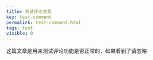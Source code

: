```yaml
---
title: 测试评论文章
key: test-comment
permalink: test-comment.html
tags: test
visible: 0
---
```


这篇文章是用来测试评论功能是否正常的，如果看到了请忽略
